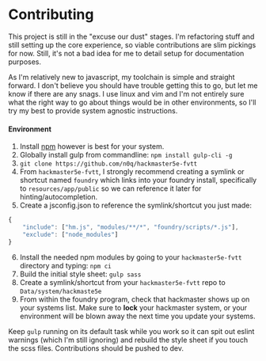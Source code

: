 # Contributing

This project is still in the "excuse our dust" stages. I'm refactoring stuff and still setting up the core experience, so viable contributions are slim pickings for now. Still, it's not a bad idea for me to detail setup for documentation purposes.

As I'm relatively new to javascript, my toolchain is simple and straight forward. I don't believe you should have trouble getting this to go, but let me know if there are any snags. I use linux and vim and I'm not entirely sure what the right way to go about things would be in other environments, so I'll try my best to provide system agnostic instructions.

#### Environment
1. Install [npm](https://nodejs.org/en/) however is best for your system.
2. Globally install gulp from commandline: `npm install gulp-cli -g`
3. `git clone https://github.com/n0q/hackmaster5e-fvtt`
4. From `hackmaster5e-fvtt`, I strongly recommend creating a symlink or shortcut named `foundry` which links into your foundry install, specifically to `resources/app/public` so we can reference it later for hinting/autocompletion.
5. Create a jsconfig.json to reference the symlink/shortcut you just made:
```javascript
{
    "include": ["hm.js", "modules/**/*", "foundry/scripts/*.js"],
    "exclude": ["node_modules"]
}
```
6. Install the needed npm modules by going to your `hackmaster5e-fvtt` directory and typing: `npm ci`
7. Build the initial style sheet: `gulp sass`
8. Create a symlink/shortcut from your `hackmaster5e-fvtt` repo to `Data/system/hackmaste5e`
9. From within the foundry program, check that hackmaster shows up on your systems list. Make sure to **lock** your hackmaster system, or your environment will be blown away the next time you update your systems.

Keep `gulp` running on its default task while you work so it can spit out eslint warnings (which I'm still ignoring) and rebuild the style sheet if you touch the scss files. Contributions should be pushed to dev.
